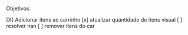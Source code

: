 
Objetivos:

[X] Adicionar itens ao carrinho
[x] atualizar quantidade de itens visual
[ ] resolver nan
[ ] remover itens do car
